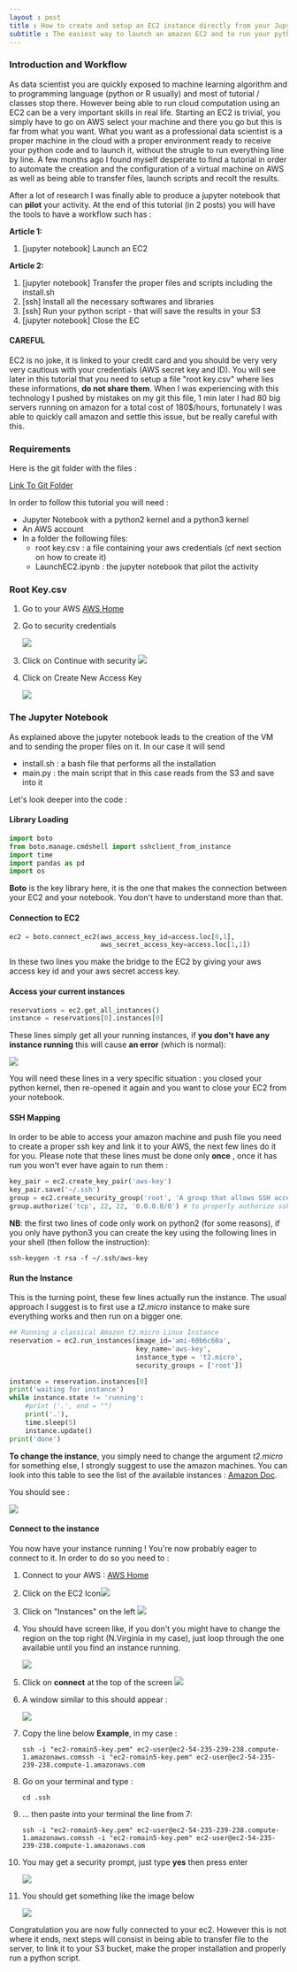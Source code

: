 ```yaml
---
layout : post
title : How to create and setup an EC2 instance directly from your Jupyter notebook
subtitle : The easiest way to launch an amazon EC2 and to run your python code
---
```


### Introduction and Workflow

As data scientist you are quickly exposed to machine learning algorithm and to programming language (python or R usually) and most of tutorial / classes stop there. However being able to run cloud computation using an EC2 can be a very important skills in real life. Starting an EC2 is trivial, you simply have to go on AWS select your machine and there you go but this is far from what you want. What you want as a professional data scientist is a proper machine in the cloud with a proper environment ready to receive your python code and to launch it, without the strugle to run everything line by line. A few months ago I found myself desperate to find a tutorial in order to automate the creation and the configuration of a virtual machine on AWS as well as being able to transfer files, launch scripts and recolt the results. 

After a lot of research I was finally able to produce a jupyter notebook that can **pilot** your activity. At the end of this tutorial (in 2 posts) you will have the tools to have a workflow such has :

**Article 1:**

1. [jupyter notebook] Launch an EC2

**Article 2:**

1. [jupyter notebook] Transfer the proper files and scripts including the install.sh 
2. [ssh] Install all the necessary softwares and libraries
3. [ssh] Run your python script - that will save the results in your S3
4. [jupyter notebook] Close the EC



#### CAREFUL

EC2 is no joke, it is linked to your credit card and you should be very very very cautious with your credentials (AWS secret key and ID). You will see later in this tutorial that you need to setup a file "root key.csv" where lies these informations, **do not share them**. When I was experiencing with this technology I pushed by mistakes on my git this file, 1 min later I had 80 big servers running on amazon for a total cost of 180$/hours, fortunately I was able to quickly call amazon and settle this issue, but be really careful with this. 

### Requirements

Here is the git folder with the files : 

[Link To Git Folder](https://github.com/argmin404/argmin404.github.io/tree/master/Jupyter%20Notebook%20and%20Files/LaunchEC2)

In order to follow this tutorial you will need :

- Jupyter Notebook with a python2 kernel and a python3 kernel
- An AWS account
- In a folder the following files:
  - root key.csv : a file containing your aws credentials (cf next section on how to create it)
  - LaunchEC2.ipynb : the jupyter notebook that pilot the activity


### Root Key.csv

1. Go to your AWS [AWS Home](https://www.amazon.com/ap/signin?openid.assoc_handle=aws&openid.return_to=https%3A%2F%2Fsignin.aws.amazon.com%2Foauth%3Fresponse_type%3Dcode%26client_id%3Darn%253Aaws%253Aiam%253A%253A015428540659%253Auser%252Fhomepage%26redirect_uri%3Dhttps%253A%252F%252Fconsole.aws.amazon.com%252Fconsole%252Fhome%253Fnc2%253Dh_m_mc%2526state%253DhashArgs%252523%2526isauthcode%253Dtrue%26noAuthCookie%3Dtrue&openid.mode=checkid_setup&openid.ns=http%3A%2F%2Fspecs.openid.net%2Fauth%2F2.0&openid.identity=http%3A%2F%2Fspecs.openid.net%2Fauth%2F2.0%2Fidentifier_select&openid.claimed_id=http%3A%2F%2Fspecs.openid.net%2Fauth%2F2.0%2Fidentifier_select&action=&disableCorpSignUp=&clientContext=&marketPlaceId=&poolName=&authCookies=&pageId=aws.ssop&siteState=registered%2Cfr_FR&accountStatusPolicy=P1&sso=&openid.pape.preferred_auth_policies=MultifactorPhysical&openid.pape.max_auth_age=120&openid.ns.pape=http%3A%2F%2Fspecs.openid.net%2Fextensions%2Fpape%2F1.0&server=%2Fap%2Fsignin%3Fie%3DUTF8&accountPoolAlias=&forceMobileApp=0&language=fr_FR&forceMobileLayout=0)

2. Go to security credentials

   ![](https://github.com/argmin404/argmin404.github.io/blob/master/_posts/Pic/2_ec2Security.png?raw=true)

3. Click on Continue with security ![](https://github.com/argmin404/argmin404.github.io/blob/master/_posts/Pic/2_ec2ContinueSecurity.png?raw=true)

4. Click on Create New Access Key

   ![](https://github.com/argmin404/argmin404.github.io/blob/master/_posts/Pic/2_ec2CreateNewAccessKey.png?raw=true)

### The Jupyter Notebook

As explained above the jupyter notebook leads to the creation of the VM and to sending the proper files on it. In our case it will send 

- install.sh : a bash file that performs all the installation
- main.py : the main script that in this case reads from the S3 and save into it


Let's look deeper into the code : 

#### Library Loading

```python
import boto
from boto.manage.cmdshell import sshclient_from_instance
import time
import pandas as pd
import os
```

**Boto** is the key library here, it is the one that makes the connection between your EC2 and your notebook. You don't have to understand more than that.

#### Connection to EC2

```python
ec2 = boto.connect_ec2(aws_access_key_id=access.loc[0,1], 
                       aws_secret_access_key=access.loc[1,1])
```

In these two lines you make the bridge to the EC2 by giving your aws access key id and your aws secret access key.

#### Access your current instances 

```python
reservations = ec2.get_all_instances()
instance = reservations[0].instances[0]
```

These lines simply get all your running instances, if **you don't have any instance running** this will cause **an error** (which is normal):

![](https://github.com/argmin404/argmin404.github.io/blob/master/_posts/Pic/2_ec2errorNoInstance.png?raw=true)

 You will need these lines in a very specific situation : you closed your python kernel, then re-opened it again and you want to close your EC2 from your notebook. 

#### SSH Mapping

In order to be able to access your amazon machine and push file you need to create a proper ssh key and link it to your AWS, the next few lines do it for you. Please note that these lines must be done only **once** , once it has run you won't ever have again to run them : 

```python
key_pair = ec2.create_key_pair('aws-key')
key_pair.save('~/.ssh')
group = ec2.create_security_group('root', 'A group that allows SSH access')
group.authorize('tcp', 22, 22, '0.0.0.0/0') # to properly authorize ssh
```

**NB**: the first two lines of code only work on python2 (for some reasons), if you only have python3 you can create the key using the following lines in your shell (then follow the instruction): 

```shell
ssh-keygen -t rsa -f ~/.ssh/aws-key
```

#### Run the Instance

This is the turning point, these few lines actually run the instance. The usual approach I suggest is to first use a *t2.micro* instance to make sure everything works and then run on a bigger one. 

```python
## Running a classical Amazon t2.micro Linux Instance
reservation = ec2.run_instances(image_id='ami-60b6c60a', 
                                key_name='aws-key', 
                                instance_type = 't2.micro',
                                security_groups = ['root'])

instance = reservation.instances[0]
print('waiting for instance')
while instance.state != 'running':
    #print ('.', end = "")
    print('.'),
    time.sleep(5)
    instance.update()
print('done')
```

**To change the instance**, you simply need to change the argument *t2.micro* for something else, I strongly suggest to use the amazon machines. You can look into this table to see the list of the available instances : [Amazon Doc](https://aws.amazon.com/fr/ec2/instance-types/.).

You should see  :

![](Pic/2_ec2launch.png)

#### Connect to the instance

You now have your instance running ! You're now probably eager to connect to it. In order to do so you need to :

1. Connect to your AWS : [AWS Home](https://www.amazon.com/ap/signin?openid.assoc_handle=aws&openid.return_to=https%3A%2F%2Fsignin.aws.amazon.com%2Foauth%3Fresponse_type%3Dcode%26client_id%3Darn%253Aaws%253Aiam%253A%253A015428540659%253Auser%252Fhomepage%26redirect_uri%3Dhttps%253A%252F%252Fconsole.aws.amazon.com%252Fconsole%252Fhome%253Fnc2%253Dh_m_mc%2526state%253DhashArgs%252523%2526isauthcode%253Dtrue%26noAuthCookie%3Dtrue&openid.mode=checkid_setup&openid.ns=http%3A%2F%2Fspecs.openid.net%2Fauth%2F2.0&openid.identity=http%3A%2F%2Fspecs.openid.net%2Fauth%2F2.0%2Fidentifier_select&openid.claimed_id=http%3A%2F%2Fspecs.openid.net%2Fauth%2F2.0%2Fidentifier_select&action=&disableCorpSignUp=&clientContext=&marketPlaceId=&poolName=&authCookies=&pageId=aws.ssop&siteState=registered%2Cfr_FR&accountStatusPolicy=P1&sso=&openid.pape.preferred_auth_policies=MultifactorPhysical&openid.pape.max_auth_age=120&openid.ns.pape=http%3A%2F%2Fspecs.openid.net%2Fextensions%2Fpape%2F1.0&server=%2Fap%2Fsignin%3Fie%3DUTF8&accountPoolAlias=&forceMobileApp=0&language=fr_FR&forceMobileLayout=0)

2. Click on the EC2 Icon![](https://github.com/argmin404/argmin404.github.io/blob/master/_posts/Pic/2_ec2AWS.png?raw=true)

3. Click on "Instances" on the left ![](Pic/2_ec2Instances.png)

4. You should have screen like, if you don't you might have to change the region on the top right (N.Virginia in my case), just loop through the one available until you find an instance running.

   ![](https://github.com/argmin404/argmin404.github.io/blob/master/_posts/Pic/2_ec2Dashboard.png?raw=true)

5. Click on **connect** at the top of the screen ![](Pic/2_ec2connect.png)

6. A window similar to this should appear :

   ![](https://github.com/argmin404/argmin404.github.io/blob/master/_posts/Pic/2_ec2connectToYourInstance.png?raw=true)

7. Copy the line below **Example**, in my case : 

   ```shell
   ssh -i "ec2-romain5-key.pem" ec2-user@ec2-54-235-239-238.compute-1.amazonaws.comssh -i "ec2-romain5-key.pem" ec2-user@ec2-54-235-239-238.compute-1.amazonaws.com
   ```

8. Go on your terminal and type : 

   ```shell
   cd .ssh
   ```

9. … then paste into your terminal the line from 7: 

   ```shell
   ssh -i "ec2-romain5-key.pem" ec2-user@ec2-54-235-239-238.compute-1.amazonaws.comssh -i "ec2-romain5-key.pem" ec2-user@ec2-54-235-239-238.compute-1.amazonaws.com
   ```

10. You may get a security prompt, just type **yes** then press enter

    ![](https://github.com/argmin404/argmin404.github.io/blob/master/_posts/Pic/2_ec2secuprompt.png?raw=true)

11. You should get something like the image below

    ![](https://github.com/argmin404/argmin404.github.io/blob/master/_posts/Pic/2_ec2Welcome.png?raw=true)

Congratulation you are now fully connected to your ec2. However this is not where it ends, next steps will consist in being able to transfer file to the server, to link it to your S3 bucket, make the proper installation and properly run a python script. 